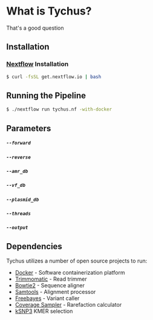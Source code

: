 # What is Tychus?
That's a good question

## Installation
### [Nextflow](http://www.nextflow.io/) Installation
```bash
$ curl -fsSL get.nextflow.io | bash 
```

## Running the Pipeline
```bash
$ ./nextflow run tychus.nf -with-docker
```

## Parameters

##### `--forward`

##### `--reverse`

##### `--amr_db`

##### `--vf_db`

##### `--plasmid_db`

##### `--threads`

##### `--output`


## Dependencies

Tychus utilizes a number of open source projects to run:

* [Docker](https://www.docker.com/what-docker) - Software containerization platform
* [Trimmomatic](https://github.com/timflutre/trimmomatic) - Read trimmer
* [Bowtie2](https://github.com/BenLangmead/bowtie2) - Sequence aligner
* [Samtools](https://github.com/samtools/samtools) - Alignment processor
* [Freebayes](https://github.com/ekg/freebayes) - Variant caller
* [Coverage Sampler](https://github.com/cdeanj/coverage_sampler) - Rarefaction calculator
* [kSNP3](https://sourceforge.net/projects/ksnp/) KMER selection

